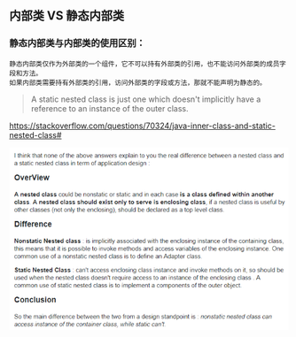 ## 内部类 VS 静态内部类

### 静态内部类与内部类的使用区别：
	静态内部类仅作为外部类的一个组件，它不可以持有外部类的引用，也不能访问外部类的成员字段和方法。
	如果内部类需要持有外部类的引用，访问外部类的字段或方法，那就不能声明为静态的。

> A static nested class is just one which doesn't implicitly have a reference to an instance of the outer class.

https://stackoverflow.com/questions/70324/java-inner-class-and-static-nested-class#

![](img/inner-class.png)